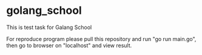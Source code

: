 # golang_school
This is test task for Galang School

For reproduce program please pull this repository and run "go run main.go", then go to browser on "localhost" and view result.
